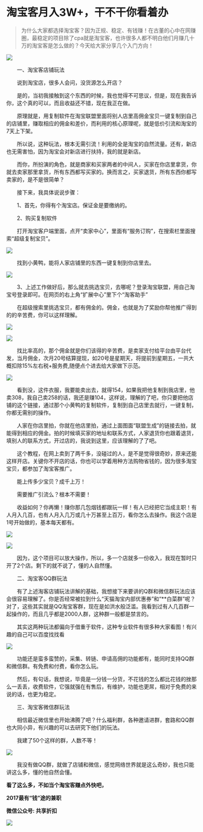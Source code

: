 # 淘宝客月入3W+，干不干你看着办

> 为什么大家都选择淘宝客？因为正规、稳定、有钱赚！在古董的心中在网赚圈，最稳定的项目除了cpa就是淘宝客，也许很多人都不明白他们月赚几十万的淘宝客是怎么做的？今天给大家分享几个入门方向！

![](http://mmbiz.qpic.cn/mmbiz_jpg/pKCLFicLFJ3ELtwMkT9LEGibxNWAPs8Y9cSE6N9peaF61l8jgsk5Y1lcalak7g3tytL1nAZiconI8ccoshlgckdicg/0?wx_fmt=jpeg)

　　一、淘宝客店铺玩法

　　说到淘宝店，很多人会问，没货源怎么开店？

　　是的，当初我接触到这个东西的时候，我也觉得不可思议，但是，现在我告诉你，这个真的可以，而且收益还不错，现在我正在做。

　　原理就是，用复制软件在淘宝联盟里面将别人店里高佣金宝贝一键复制到自己的店铺里，赚取相应的佣金和差价，而利用的核心原理呢，就是低价引流和淘宝的7天上下架。

　　所以说，这种玩法，根本无需引流！利用的全是淘宝的自然流量。还有，新店也无需害怕，因为淘宝会对新店进行扶持，我的就是新店。

　　而你，所扮演的角色，就是商家和买家两者的中间人，买家在你店里拿货，你就去卖家那里拿货，所有东西都写买家的。换而言之，买家退货，所有东西你都写卖家的，是不是很简单？

　　接下来，我具体说说步骤：

　　1、首先，你得有个淘宝店。保证金是要缴纳的。

　　2、购买复制软件

　　打开淘宝客户端里面，点开“卖家中心”，里面有“服务订购”，在搜索栏里面搜索“超级复制宝贝”。

![](http://mmbiz.qpic.cn/mmbiz_jpg/pKCLFicLFJ3ELtwMkT9LEGibxNWAPs8Y9c1Y5rjJ0aNF2Gv40jkNDia4Diac8Gpb01u7TVWrCn4anhNTYoEjbkH6QQ/0?wx_fmt=jpeg)

　　找到小黄鸭，能将人家店铺里的东西一键复制到你店里去。

![](http://mmbiz.qpic.cn/mmbiz_jpg/pKCLFicLFJ3ELtwMkT9LEGibxNWAPs8Y9cVja7ZNdIlMcrlYcDDcB0qjS6fHX9GszZVYiaCKxnuMUl7WfjmboRB4Q/0?wx_fmt=jpeg)

　　3、上述工作做好后，那么就去挑选宝贝，去哪呢？登录淘宝联盟，用自己淘宝号登录即可。在网页的右上角“扩展中心”里下个“淘客助手”

　　在超级搜索里挑选宝贝，都有佣金的。佣金，也就是为了奖励你帮他推广得到的的辛苦费，你可以这样理解。

![](http://mmbiz.qpic.cn/mmbiz_jpg/pKCLFicLFJ3ELtwMkT9LEGibxNWAPs8Y9c90icBk5Ku1BJ9qiaHKibFaZKKGCKHZuLicqdibib51EKn869q7wgDEiaMeUWA/0?wx_fmt=jpeg)

![](http://mmbiz.qpic.cn/mmbiz_jpg/pKCLFicLFJ3ELtwMkT9LEGibxNWAPs8Y9cpqzaUF4iaYKQgLakY9zVlaYMlKSfYlaeGLf1KDWcTibVAyTtcPj6GCxQ/0?wx_fmt=jpeg)

　　找比率高的，那个佣金就是你们该得的辛苦费，是卖家支付给平台由平台代发，当月佣金，次月20号结算提现，如20号是星期天，将提前到星期五，一共大概扣除15%左右税+服务费,随便点个进去给大家做下示范。

![](http://mmbiz.qpic.cn/mmbiz_jpg/pKCLFicLFJ3ELtwMkT9LEGibxNWAPs8Y9cMPdt2HT4Cogtiauc3VuK6fJUs5xGfJfQw3YGibP8SlicicJ9pxU0FuCiaLw/0?wx_fmt=jpeg)

　　看到没，这件衣服，我要能卖出去，就得154，如果我把他复制到我店里，他卖308，我自己卖258的话，我还是赚104，这样说，理解的了吧，你只要把他店铺的这个链接，通过那个小黄鸭的复制软件，复制到自己店里去就行，一键复制，你都无需别的操作。

　　人家在你店里拍，你就在他店里拍，通过上面图面“联盟生成”的链接去拍，就能得到相应的佣金。拍的时候填买家的地址和联系方式，人家退货你也跟着退货，填别人的联系方式，开过店的，我说到这里，应该理解的了了吧。

　　这个教程，在网上卖到了两千多，没碰过的人，是不是觉得很奇妙，原来还能这样开店。关键你不开店的话，你也可以学着用种方法购物省钱的，因为很多淘宝宝贝，都参加了淘宝客推广。

　　能上传多少宝贝？成千上万！

　　需要推广引流么？根本不需要！

　　收益如何？你再懒！赚你那几包烟钱都跟玩一样！有人已经把它当成主职！有人月入几百，也有人月入几万或几十万甚至上百万，看你怎么去操作。我这个店是1号开始做的，基本每天都有。

![](http://mmbiz.qpic.cn/mmbiz_jpg/pKCLFicLFJ3ELtwMkT9LEGibxNWAPs8Y9cYibpkbJL3hiad3g0obeFd6t6vT2559DMe09ZeONHgLYvv2WY61hiaNjwQ/0?wx_fmt=jpeg)

![](http://mmbiz.qpic.cn/mmbiz_jpg/pKCLFicLFJ3ELtwMkT9LEGibxNWAPs8Y9cSU4EblZTQ32gAYUXhkfDNxghOj5BaGsRsrPP4zDeQcia8wL40WibXphQ/0?wx_fmt=jpeg)

　　因为，这个项目可以放大操作，所以，多一个店就多一份收入，我现在暂时只开了2个店。剩下的就不说了，懂的人自然懂。

　　二、淘宝客QQ群玩法

　　有了上述淘客店铺玩法讲解的基础，我想接下来要讲的Q群和微信群玩法应该会很容易理解了。你是否经常被拉到什么“天猫淘宝内部优惠券”和“**白菜群”呢？对了，这些其实就是QQ淘宝客群，现在是如洪水般泛滥。我看到过有人几百群一起操作的，而且几乎都是2000人群，这种群一般都是禁言的。

　　其实这两种玩法都偏向于借重于软件，这种专业软件有很多种大家看图！有兴趣的自己可以百度找找看

![](http://mmbiz.qpic.cn/mmbiz_png/pKCLFicLFJ3ELtwMkT9LEGibxNWAPs8Y9cF3FzY4ExAPWa48KkK3536HzBuArGfuO3LYpN6brsftqpPN6tRCicAcA/0?wx_fmt=png)

　　功能还是蛮多蛮赞的，采集、转链、申请高佣的功能都有，能同时支持QQ群和微信群。有免费和付费，看你怎么玩。

　　然后，有句话，我想说，毕竟是一分钱一分货，不花钱的怎么都比花钱的挫那么一丢丢，收费软件，它强就强在有售后，有维护，功能也更屌，相对于免费的来说的话，也更为稳定。

　　三、淘宝客微信群玩法

　　相信最近微信里也开始沸腾了吧？什么福利群，各种邀请进群，套路和QQ群也大同小异，有兴趣的可以去研究下他们的玩法。

　　我建了50个这样的群，人数不等！

![](http://mmbiz.qpic.cn/mmbiz_jpg/pKCLFicLFJ3ELtwMkT9LEGibxNWAPs8Y9c2TWhNcm2EqmFnw5ozgF4lGlb7OIgiawWNUuVVLYupIkxzas3JofShzg/0?wx_fmt=jpeg)

　　我没有做QQ群，就做了店铺和微信，感觉网络世界就是这么奇妙，我也只能讲这么多，懂的他自然会懂。

**看了这么多，不如当个淘宝客赚点外快吧，**

**2017最有“钱”途的兼职**

**微信公众号: 共享折扣**

![](http://ou8u8dsau.bkt.clouddn.com/17-8-6/3303492.jpg)


